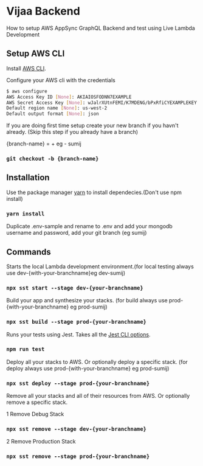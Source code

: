 # Vijaa Backend

How to setup AWS AppSync GraphQL Backend and test using Live Lambda Development

## Setup AWS CLI

Install [AWS CLI](https://docs.aws.amazon.com/cli/latest/userguide/install-cliv2.html).

Configure your AWS cli with the credentials

```bash
$ aws configure
AWS Access Key ID [None]: AKIAIOSFODNN7EXAMPLE
AWS Secret Access Key [None]: wJalrXUtnFEMI/K7MDENG/bPxRfiCYEXAMPLEKEY
Default region name [None]: us-west-2
Default output format [None]: json
```

If you are doing first time setup create your new branch if you havn't already. (Skip this step if you already have a branch)

{branch-name} = <your-first-name>+<first-letter-of-lastname> eg - sumij

### `git checkout -b {branch-name}`

## Installation

Use the package manager [yarn](https://yarnpkg.com) to install dependecies.(Don't use npm install)

### `yarn install`

Duplicate .env-sample and rename to .env and add your mongodb username and password, add your git branch (eg sumij)

## Commands

Starts the local Lambda development environment.(for local testing always use dev-{with-your-branchname}eg dev-sumij)

### `npx sst start --stage dev-{your-branchname}`

Build your app and synthesize your stacks. (for build always use prod-{with-your-branchname} eg prod-sumij)

### `npx sst build --stage prod-{your-branchname}`

Runs your tests using Jest. Takes all the [Jest CLI options](https://jestjs.io/docs/en/cli).

### `npm run test`

Deploy all your stacks to AWS. Or optionally deploy a specific stack. (for deploy always use prod-{with-your-branchname} eg prod-sumij)

### `npx sst deploy --stage prod-{your-branchname}`

Remove all your stacks and all of their resources from AWS. Or optionally remove a specific stack.

1 Remove Debug Stack

### `npx sst remove --stage dev-{your-branchname}`

2 Remove Production Stack

### `npx sst remove --stage prod-{your-branchname}`
